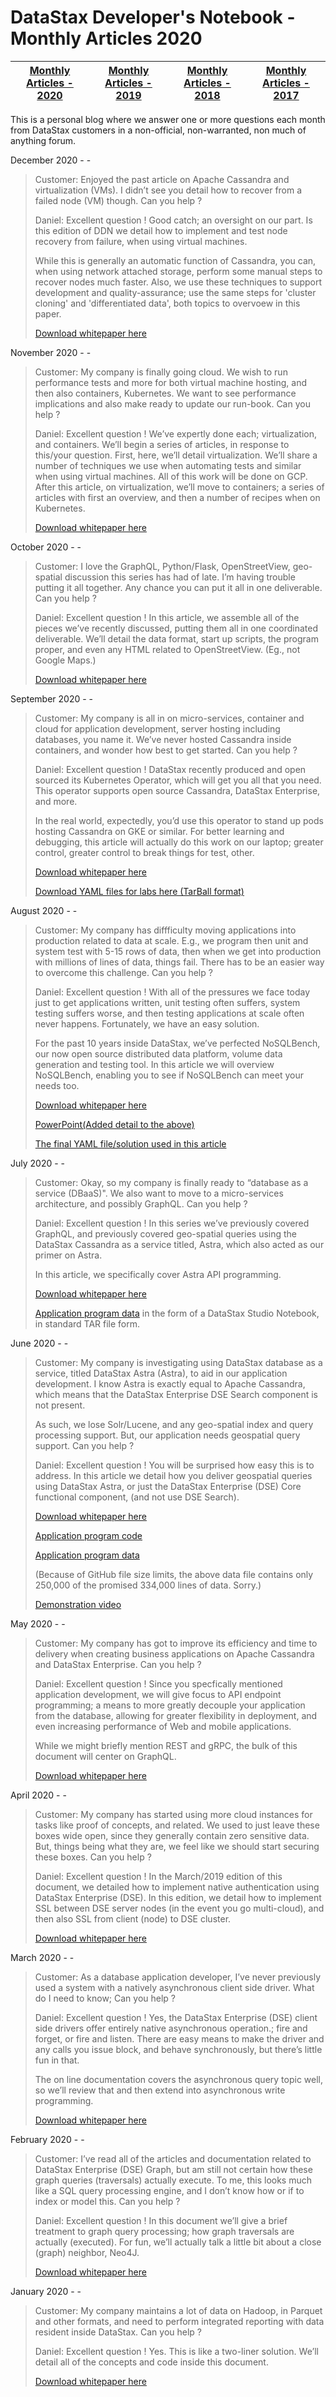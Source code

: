 DataStax Developer's Notebook - Monthly Articles 2020
===================

| **[Monthly Articles - 2020](https://github.com/farrell0/DataStax-Developers-Notebook/blob/master/README.md)** | **[Monthly Articles - 2019](https://github.com/farrell0/DataStax-Developers-Notebook/blob/master/2019/README.md)** | **[Monthly Articles - 2018](https://github.com/farrell0/DataStax-Developers-Notebook/blob/master/2018/README.md)** | **[Monthly Articles - 2017](https://github.com/farrell0/DataStax-Developers-Notebook/blob/master/2017/README.md)** |
|-------------------------|--------------------------|--------------------------|--------------------------|

This is a personal blog where we answer one or more questions each month from DataStax customers in a non-official, non-warranted, non much of anything forum. 

December 2020 - -
>Customer: Enjoyed the past article on Apache Cassandra and virtualization (VMs). I didn’t see you detail how to recover from a failed 
>node (VM) though. Can you help ?
>
>Daniel: Excellent question ! Good catch; an oversight on our part. Is this edition of DDN we detail how to implement and test node 
>recovery from failure, when using virtual machines.
>
>While this is generally an automatic function of Cassandra, you can, when using network attached storage, perform some manual steps
>to recover nodes much faster. Also, we use these techniques to support development and quality-assurance; use the same steps for 
>'cluster cloning' and 'differentiated data', both topics to overvoew in this paper.
>
>[Download whitepaper here](https://github.com/farrell0/DataStax-Developers-Notebook/blob/master/2020/DDN_2020_48_NodeReplaceWoBootstrap.pdf)

November 2020 - -
>Customer: My company is finally going cloud. We wish to run performance tests and more for both virtual machine hosting, and then also 
>containers, Kubernetes. We want to see performance implications and also make ready to update our run-book. Can you help ?
>
>Daniel: Excellent question ! We’ve expertly done each; virtualization, and containers. We’ll begin a series of articles, in response to 
>this/your question. First, here, we’ll detail virtualization. We’ll share a number of techniques we use when automating tests and similar 
>when using virtual machines. All of this work will be done on GCP. After this article, on virtualization, we’ll move to containers; a 
>series of articles with first an overview, and then a number of recipes when on Kubernetes.
>
>[Download whitepaper here](https://github.com/farrell0/DataStax-Developers-Notebook/blob/master/2020/DDN_2020_47_VMs.pdf)

October 2020 - -
>Customer: I love the GraphQL, Python/Flask, OpenStreetView, geo-spatial discussion this series has had of late. I’m having trouble 
>putting it all together. Any chance you can put it all in one deliverable. Can you help ?
>
>Daniel: Excellent question ! In this article, we assemble all of the pieces we’ve recently discussed, putting them all in one 
>coordinated deliverable. We’ll detail the data format, start up scripts, the program proper, and even any HTML related to 
>OpenStreetView. (Eg., not Google Maps.)
>
>[Download whitepaper here](https://github.com/farrell0/DataStax-Developers-Notebook/blob/master/2020/DDN_2020_46_BetterVersOf42.pdf)

September 2020 - -
>Customer: My company is all in on micro-services, container and cloud for application development, server hosting including databases, 
>you name it. We’ve never hosted Cassandra inside containers, and wonder how best to get started. Can you help ?
>
>Daniel: Excellent question ! DataStax recently produced and open sourced its Kubernetes Operator, which will get you all that you need. 
>This operator supports open source Cassandra, DataStax Enterprise, and more.
>
>In the real world, expectedly, you’d use this operator to stand up pods hosting Cassandra on GKE or similar. For better learning and 
>debugging, this article will actually do this work on our laptop; greater control, greater control to break things for test, other.
>
>[Download whitepaper here](https://github.com/farrell0/DataStax-Developers-Notebook/blob/master/2020/DDN_2020_45_KubernetesOperator.pdf)
>
>[Download YAML files for labs here (TarBall format)](https://github.com/farrell0/DataStax-Developers-Notebook/blob/master/2020/DDN_2020_45_KubernetesOperator.tar)

August 2020 - -
>Customer: My company has diffficulty moving applications into production related to data at scale. E.g., we program then unit 
>and system test with 5-15 rows of data, then when we get into production with millions of lines of data, things fail. There 
>has to be an easier way to overcome this challenge. Can you help ?
>
>Daniel: Excellent question ! With all of the pressures we face today just to get applications written, unit testing often suffers, 
>system testing suffers worse, and then testing applications at scale often never happens. Fortunately, we have an easy solution.
>
>For the past 10 years inside DataStax, we’ve perfected NoSQLBench, our now open source distributed data platform, volume data generation 
>and testing tool. In this article we will overview NoSQLBench, enabling you to see if NoSQLBench can meet your needs too.
>
>[Download whitepaper here](https://github.com/farrell0/DataStax-Developers-Notebook/blob/master/2020/DDN_2020_44_NoSQLBench.pdf)
>
>[PowerPoint(Added detail to the above)](https://github.com/farrell0/DataStax-Developers-Notebook/blob/master/2020/DDN_2020_44_NoSQLBench_Slides.pdf)
>
>[The final YAML file/solution used in this article](https://github.com/farrell0/DataStax-Developers-Notebook/blob/master/2020/DDN_2020_44_NoSQLBench.yaml)

July 2020 - -
>Customer: Okay, so my company is finally ready to “database as a service (DBaaS)". We also want to move to a micro-services 
>architecture, and possibly GraphQL. Can you help ?
>
>Daniel: Excellent question ! In this series we’ve previously covered GraphQL, and previously covered geo-spatial queries 
>using the DataStax Cassandra as a service titled, Astra, which also acted as our primer on Astra.
>
>In this article, we specifically cover Astra API programming.
>
>[Download whitepaper here](https://github.com/farrell0/DataStax-Developers-Notebook/blob/master/2020/DDN_2020_43_AstraApiProgramming.pdf)
>
>[Application program data](https://github.com/farrell0/DataStax-Developers-Notebook/blob/master/2020/DDN_2020_43_NoteBook.tar) in the form
>of a DataStax Studio Notebook, in standard TAR file form.

June 2020 - -
>Customer: My company is investigating using DataStax database as a service, titled DataStax Astra (Astra), to aid 
>in our application development. I know Astra is exactly equal to Apache Cassandra, which means that the DataStax 
>Enterprise DSE Search component is not present. 
>
>As such, we lose Solr/Lucene, and any geo-spatial index and query processing support. But, our application needs 
>geospatial query support. Can you help ?
>
>Daniel: Excellent question ! You will be surprised how easy this is to address. In this article we detail how you 
>deliver geospatial queries using DataStax Astra, or just the DataStax Enterprise (DSE) Core functional component, 
>(and not use DSE Search).
>
>[Download whitepaper here](https://github.com/farrell0/DataStax-Developers-Notebook/blob/master/2020/DDN_2020_42_AstraGeohash.pdf)
>
>[Application program code](https://github.com/farrell0/DataStax-Developers-Notebook/blob/master/2020/DDN_2020_42_AstraGeohash_Programs.tar.gz)
>
>[Application program data](https://github.com/farrell0/DataStax-Developers-Notebook/blob/master/2020/DDN_2020_42_AstraGeohash_Data.pipe.gz)
>
>(Because of GitHub file size limits, the above data file contains only 250,000 of the promised 334,000 lines of data. Sorry.)
>
>[Demonstration video](https://www.youtube.com/watch?v=RVso51X0A08)

May 2020 - -
>Customer: My company has got to improve its efficiency and time to delivery when creating business applications on 
>Apache Cassandra and DataStax Enterprise. Can you help ?
>
>Daniel: Excellent question ! Since you specfically mentioned application development, we will give focus to API 
>endpoint programming; a means to more greatly decouple your application from the database, allowing for greater 
>flexibility in deployment, and even increasing performance of Web and mobile applications.
>
>While we might briefly mention REST and gRPC, the bulk of this document will center on GraphQL.
>
>[Download whitepaper here](https://github.com/farrell0/DataStax-Developers-Notebook/blob/master/2020/DDN_2020_41_GraphQL.pdf)

April 2020 - -
>Customer: My company has started using more cloud instances for tasks like proof of concepts, and related. 
>We used to just leave these boxes wide open, since they generally contain zero sensitive data. But, things 
>being what they are, we feel like we should start securing these boxes. Can you help ?
>
>Daniel: Excellent question ! In the March/2019 edition of this document, we detailed how to implement 
>native authentication using DataStax Enterprise (DSE). In this edition, we detail how to implement SSL 
>between DSE server nodes (in the event you go multi-cloud), and then also SSL from client (node) to DSE 
>cluster.
>
>[Download whitepaper here](https://github.com/farrell0/DataStax-Developers-Notebook/blob/master/2020/DDN_2020_40_SSL.pdf)

March 2020 - -
>Customer: As a database application developer, I’ve never previously used a system with a natively asynchronous 
>client side driver. What do I need to know; Can you help ?
>
>Daniel: Excellent question ! Yes, the DataStax Enterprise (DSE) client side drivers offer entirely native 
>asynchronous operation.; fire and forget, or fire and listen. There are easy means to make the driver and 
>any calls you issue block, and behave synchronously, but there’s little fun in that.
>
>The on line documentation covers the asynchronous query topic well, so we’ll review that and then extend 
>into asynchronous write programming.
>
>[Download whitepaper here](https://github.com/farrell0/DataStax-Developers-Notebook/blob/master/2020/DDN_2020_39_DriverFutures.pdf)

February 2020 - -

>Customer: I’ve read all of the articles and documentation related to DataStax Enterprise (DSE) Graph, but am 
>still not certain how these graph queries (traversals) actually execute. To me, this looks much like a SQL 
>query processing engine, and I don’t know how or if to index or model this. Can you help ?
>
>Daniel: Excellent question ! In this document we’ll give a brief treatment to graph query processing; how 
>graph traversals are actually (executed). For fun, we’ll actually talk a little bit about a close (graph) 
>neighbor, Neo4J.
>
>[Download whitepaper here](https://github.com/farrell0/DataStax-Developers-Notebook/blob/master/2020/DDN_2020_38_FileMethods.pdf)

January 2020 - -

>Customer: My company maintains a lot of data on Hadoop, in Parquet and other formats, and need to perform integrated 
>reporting with data resident inside DataStax. Can you help ?
>
>Daniel: Excellent question ! Yes. This is like a two-liner solution. We’ll detail all of the concepts and code inside 
>this document.
>
>[Download whitepaper here](https://github.com/farrell0/DataStax-Developers-Notebook/blob/master/2020/DDN_2020_37_Parquet.pdf)
